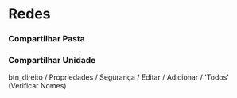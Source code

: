 # Redes

### Compartilhar Pasta

### Compartilhar Unidade

btn_direito / Propriedades / Segurança / Editar /  Adicionar / 'Todos' (Verificar Nomes)

